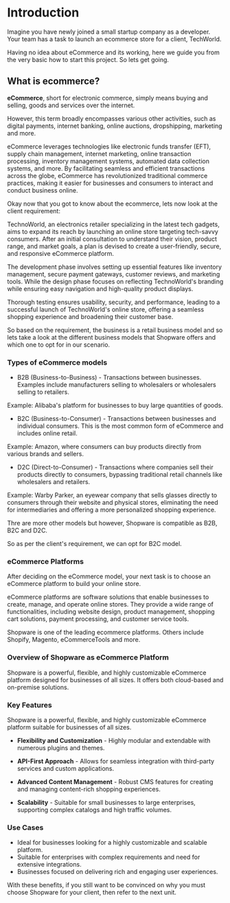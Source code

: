 # Introduction

Imagine you have newly joined a small startup company as a developer. Your team has a task to launch an ecommerce store for a client, TechWorld. 

Having no idea about eCommerce and its working, here we guide you from the very basic how to start this project. So lets get going.

## What is ecommerce?

**eCommerce**, short for electronic commerce, simply means buying and selling, goods and services over the internet. 

However, this term broadly encompasses various other activities, such as digital payments, internet banking, online auctions, dropshipping, marketing and more.

eCommerce leverages technologies like electronic funds transfer (EFT), supply chain management, internet marketing, online transaction processing, inventory management systems, automated data collection systems, and more. By facilitating seamless and efficient transactions across the globe, eCommerce has revolutionized traditional commerce practices, making it easier for businesses and consumers to interact and conduct business online.

Okay now that you got to know about the ecommerce, lets now look at the client requirement:

TechnoWorld, an electronics retailer specializing in the latest tech gadgets, aims to expand its reach by launching an online store targeting tech-savvy consumers. After an initial consultation to understand their vision, product range, and market goals, a plan is devised to create a user-friendly, secure, and responsive eCommerce platform. 

The development phase involves setting up essential features like inventory management, secure payment gateways, customer reviews, and marketing tools. While the design phase focuses on reflecting TechnoWorld's branding while ensuring easy navigation and high-quality product displays. 

Thorough testing ensures usability, security, and performance, leading to a successful launch of TechnoWorld's online store, offering a seamless shopping experience and broadening their customer base.

So based on the requirement, the business is a retail business model and so lets take a look at the different business models that Shopware offers and which one to opt for in our scenario.

### Types of eCommerce models

- B2B (Business-to-Business) - Transactions between businesses. Examples include manufacturers selling to wholesalers or wholesalers selling to retailers.

Example: Alibaba's platform for businesses to buy large quantities of goods.

- B2C (Business-to-Consumer) - Transactions between businesses and individual consumers. This is the most common form of eCommerce and includes online retail.

Example: Amazon, where consumers can buy products directly from various brands and sellers.

- D2C (Direct-to-Consumer) - Transactions where companies sell their products directly to consumers, bypassing traditional retail channels like wholesalers and retailers.

Example: Warby Parker, an eyewear company that sells glasses directly to consumers through their website and physical stores, eliminating the need for intermediaries and offering a more personalized shopping experience.

Thre are more other models but however, Shopware is compatible as B2B, B2C and D2C.

So as per the client's requirement, we can opt for B2C model.

### eCommerce Platforms

After deciding on the eCommerce model, your next task is to choose an eCommerce platform to build your online store.

eCommerce platforms are software solutions that enable businesses to create, manage, and operate online stores. They provide a wide range of functionalities, including website design, product management, shopping cart solutions, payment processing, and customer service tools. 

Shopware is one of the leading ecommerce platforms. Others include Shopify, Magento, eCommerceTools and more.

### Overview of Shopware as eCommerce Platform

Shopware is a powerful, flexible, and highly customizable eCommerce platform designed for businesses of all sizes. It offers both cloud-based and on-premise solutions.

### Key Features

Shopware is a powerful, flexible, and highly customizable eCommerce platform suitable for businesses of all sizes.

- **Flexibility and Customization** - Highly modular and extendable with numerous plugins and themes.

- **API-First Approach** - Allows for seamless integration with third-party services and custom applications.

- **Advanced Content Management** - Robust CMS features for creating and managing content-rich shopping experiences.

- **Scalability** - Suitable for small businesses to large enterprises, supporting complex catalogs and high traffic volumes.

### Use Cases

- Ideal for businesses looking for a highly customizable and scalable platform.
- Suitable for enterprises with complex requirements and need for extensive integrations.
- Businesses focused on delivering rich and engaging user experiences.

With these benefits, if you still want to be convinced on why you must choose Shopware for your client, then refer to the next unit.
